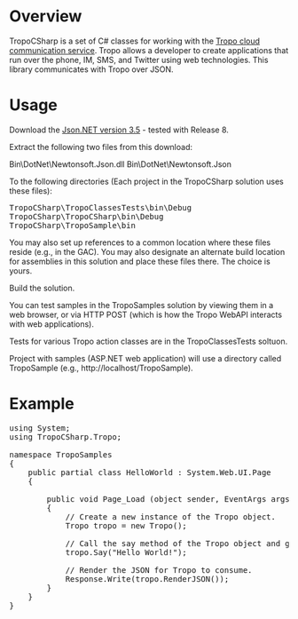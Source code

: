Overview
========

TropoCSharp is a set of C# classes for working with the [Tropo cloud communication service](http://tropo.com/). Tropo allows a developer to create applications that run over the phone, IM, SMS, and Twitter using web technologies. This library communicates with Tropo over JSON.

Usage
=====

Download the [Json.NET version 3.5](http://json.codeplex.com/releases/view/50552) - tested with Release 8.

Extract the following two files from this download:

Bin\DotNet\Newtonsoft.Json.dll
Bin\DotNet\Newtonsoft.Json

To the following directories (Each project in the TropoCSharp solution uses these files):
<pre>
TropoCSharp\TropoClassesTests\bin\Debug
TropoCSharp\TropoCSharp\bin\Debug
TropoCSharp\TropoSample\bin
</pre>
You may also set up references to a common location where these files reside (e.g., in the GAC). You may also designate an alternate build location for assemblies in this solution and place these files there.  The choice is yours.

Build the solution.

You can test samples in the TropoSamples solution by viewing them in a web browser, or via HTTP POST (which is how the Tropo WebAPI interacts with web applications).

Tests for various Tropo action classes are in the TropoClassesTests soltuon.

Project with samples (ASP.NET web application) will use a directory called TropoSample (e.g., http://localhost/TropoSample).

Example
=======

<pre>
using System;
using TropoCSharp.Tropo;

namespace TropoSamples
{
	public partial class HelloWorld : System.Web.UI.Page
	{
		
		public void Page_Load (object sender, EventArgs args)
		{
            // Create a new instance of the Tropo object.
            Tropo tropo = new Tropo();

            // Call the say method of the Tropo object and give it a prompt to say.
            tropo.Say("Hello World!");

            // Render the JSON for Tropo to consume.
            Response.Write(tropo.RenderJSON());
		}
	}
}
</pre>
